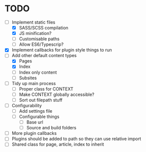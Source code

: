 # TODO

* [ ] Implement static files  
    - [x] SASS/SCSS compilation
    - [x] JS minification?
    - [ ] Customisable paths
    - [ ] Allow ES6/Typescrip?
* [x] Implement callbacks for plugin style things to run
* [ ] Add other default content types
    - [x] Pages
    - [x] Index
    - [ ] Index only content
    - [ ] Subsites
* [ ] Tidy up main process
    - [ ] Proper class for CONTEXT
    - [ ] Make CONTEXT globally accessible?
    - [ ] Sort out filepath stuff
* [ ] Configurability
    - [ ] Add settings file
    - [ ] Configurable things
        * [ ] Base url
        * [ ] Source and build folders
* [ ] More plugin callbacks
* [ ] Plugins should be added to path so they can use relative import
* [ ] Shared class for page, article, index to inherit